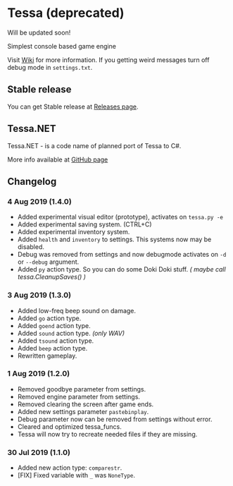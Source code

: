 # Tessa (deprecated)
Will be updated soon!

Simplest console based game engine

Visit [Wiki](https://github.com/JackGlow/Tessa/wiki) for more information.
If you getting weird messages turn off debug mode in `settings.txt`.

## Stable release
You can get Stable release at [Releases page](https://github.com/lmnyx/Tessa/releases).

## Tessa.NET
Tessa.NET - is a code name of planned port of Tessa to C#.

More info available at [GitHub page](https://github.com/lmnyx/Tessa.NET)

## Changelog

### 4 Aug 2019 (1.4.0)
* Added experimental visual editor (prototype), activates on `tessa.py -e`
* Added experimental saving system. (CTRL+C)
* Added experimental inventory system.
* Added `health` and `inventory` to settings. This systems now may be disabled.
* Debug was removed from settings and now debugmode activates on `-d` or `--debug` argument.
* Added `py` action type. So you can do some Doki Doki stuff. *( maybe call tessa.CleanupSaves() )*
### 3 Aug 2019 (1.3.0)
* Added low-freq beep sound on damage.
* Added `go` action type.
* Added `goend` action type.
* Added `sound` action type. *(only WAV)*
* Added `tsound` action type.
* Added `beep` action type.
* Rewritten gameplay.
### 1 Aug 2019 (1.2.0)
* Removed goodbye parameter from settings.
* Removed engine parameter from settings.
* Removed clearing the screen after game ends.
* Added new settings parameter `pastebinplay`.
* Debug parameter now can be removed from settings without error.
* Cleared and optimized tessa_funcs.
* Tessa will now try to recreate needed files if they are missing.
### 30 Jul 2019 (1.1.0)
* Added new action type: `comparestr`.
* [FIX] Fixed variable with `_` was `NoneType`.
